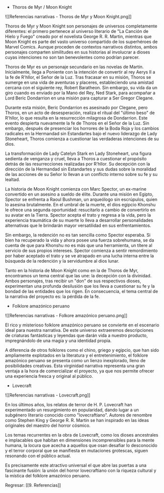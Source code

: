 
+ Thoros de Myr / Moon Knight

![[Referencias narrativas - Thoros de Myr y Moon Knight.png]]

Thoros de Myr y Moon Knight son personajes de universos completamente diferentes: el primero pertenece al universo literario de "La Canción de Hielo y Fuego" creado por el novelista George R. R. Martin, mientras que Moon Knight es parte del vasto universo compartido de los superhéroes de Marvel Comics. Aunque proceden de contextos narrativos distintos, ambos personajes comparten similitudes en sus historias al involucrar a dioses cuyas intenciones no son tan benevolentes como podrían parecer.

Thoros de Myr es un personaje secundario en las novelas de Martin. Inicialmente, llega a Poniente con la intención de convertir al rey Aerys II a la fe de R'hllor, el Señor de la Luz. Tras fracasar en su misión, Thoros se sumerge en una vida de aventuras y placeres, estableciendo una amistad cercana con el siguiente rey, Robert Baratheon. Sin embargo, su vida da un giro cuando es enviado por la Mano del Rey, Ned Stark, para acompañar a Lord Beric Dondarrion en una misión para capturar a Ser Gregor Clegane.

Durante esta misión, Beric Dondarrion es asesinado por Clegane, pero Thoros, en un acto de desesperación, realiza el ritual del "último beso" de R'hllor, lo que resulta en la resurrección milagrosa de Dondarrion. Este evento despierta nuevamente la fe de Thoros en el Señor de la Luz. Sin embargo, después de presenciar los horrores de la Boda Roja y los cambios radicales en la Hermandad sin Estandartes bajo el nuevo liderazgo de Lady Stoneheart, Thoros comienza a cuestionar las verdaderas intenciones de su dios.

La transformación de Lady Catelyn Stark en Lady Stoneheart, una figura sedienta de venganza y cruel, lleva a Thoros a cuestionar el propósito detrás de las resurrecciones realizadas por R'hllor. Su decepción con la dirección de la Hermandad sin Estandartes y sus dudas sobre la moralidad de las acciones de su Señor lo llevan a un conflicto interno sobre su fe y su lealtad.

La historia de Moon Knight comienza con Marc Spector, un ex-marine convertido en un asesino a sueldo de élite. Durante una misión en Egipto, Spector se enfrenta a Raoul Bushman, un arqueólogo sin escrúpulos, quien lo asesina brutalmente. En el umbral de la muerte, el dios egipcio Khonshu le ofrece una segunda oportunidad: resucitarlo a cambio de convertirlo en su avatar en la Tierra. Spector acepta el trato y regresa a la vida, pero la experiencia traumática de su muerte lo lleva a desarrollar personalidades alternativas que le brindarán mayor versatilidad en sus enfrentamientos.

Sin embargo, la redención no es tan sencilla como Spector esperaba. Si bien ha recuperado la vida y ahora posee una fuerza sobrehumana, se da cuenta de que para Khonshu no es más que una herramienta, un títere al servicio de sus propios intereses. Spector comienza a sentir remordimiento por haber aceptado el trato y se ve atrapado en una lucha interna entre la búsqueda de la redención y la servidumbre al dios lunar.

Tanto en la historia de Moon Knight como en la de Thoros de Myr, encontramos un tema central que las une: la decepción con la divinidad. Ambos personajes, tras recibir un "don" de sus respectivos dioses, experimentan una profunda desilusión que los lleva a cuestionar su fe y la bondad de las entidades que los rigen. En consecuencia, el tema central de la narrativa del proyecto es: la pérdida de la fe.

+ Folklore amazónico peruano

![[Referencias narrativas - Folkore amazónico peruano.png]]

El rico y misterioso folklore amazónico peruano se convierte en el escenario ideal para nuestra narrativa. De este universo extraeremos descripciones de criaturas fantásticas y leyendas que darán vida a nuestro producto, impregnándolo de una magia y una identidad propia.

A diferencia de otros folklores como el chino, griego y egipcio, que han sido ampliamente explotados en la literatura y el entretenimiento, el folklore amazónico peruano se presenta como un lienzo inexplorado, lleno de posibilidades creativas. Esta virginidad narrativa representa una gran ventaja a la hora de comercializar el proyecto, ya que nos permite ofrecer una experiencia fresca y original al público.

+ Lovecraft

![[Referencias narrativas - Lovecraft.png]]

En los últimos años, los relatos de terror de H. P. Lovecraft han experimentado un resurgimiento en popularidad, dando lugar a un subgénero literario conocido como "lovecraftiano". Autores de renombre como Stephen King y George R. R. Martin se han inspirado en las ideas originales del maestro del horror cósmico.

Los temas recurrentes en la obra de Lovecraft, como los dioses ancestrales e implacables que habitan en dimensiones incomprensibles para la mente humana, la locura que acecha a aquellos que osan desafiar lo desconocido y el terror corporal que se manifiesta en mutaciones grotescas, siguen resonando con el público actual.

Es precisamente este atractivo universal el que abre las puertas a una fascinante fusión: la unión del horror lovecraftiano con la riqueza cultural y la mística del folklore amazónico peruano.

Regresar: [[9. Referencias]]
